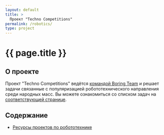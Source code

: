 ```yaml
---
layout: default
title: >
  Проект "Techno Competitions"
permalink: /robotics/
type: project
---
```



# [](#header-1) {{ page.title }}


## О проекте

Проект "Techno Competitions" ведётся
[командой Boring Team](https://github.com/orgs/boringplace/teams/boring-team)
и решает задачи связанные с популяризацией робототехнического
направления среди народных масс. Вы можете ознакомиться со списком
задач на
[соответствующей странице](https://github.com/orgs/boringplace/projects/3).


## Содержание

* [Ресурсы проектов по робототехнике](resources)


